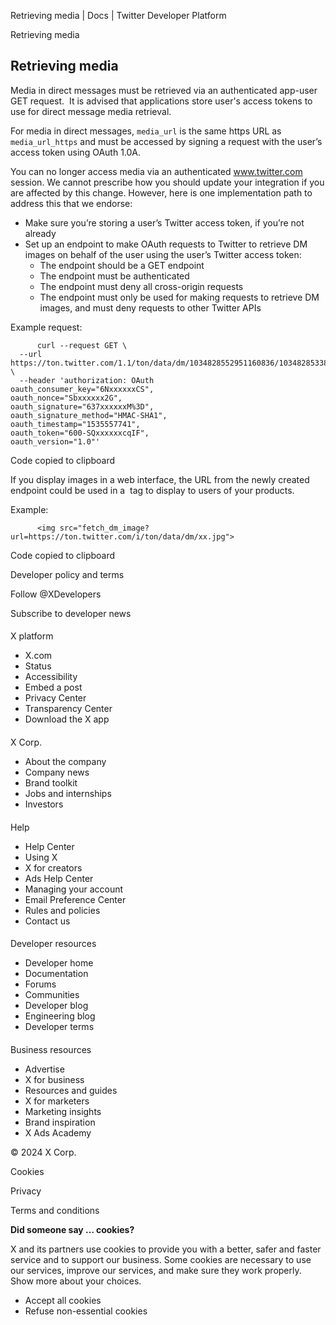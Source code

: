 
Retrieving media | Docs | Twitter Developer Platform 

Retrieving media

Retrieving media
----------------

Media in direct messages must be retrieved via an authenticated app-user GET request.  It is advised that applications store user's access tokens to use for direct message media retrieval.

For media in direct messages, `media_url` is the same https URL as `media_url_https` and must be accessed by signing a request with the user’s access token using OAuth 1.0A.

You can no longer access media via an authenticated www.twitter.com session. We cannot prescribe how you should update your integration if you are affected by this change. However, here is one implementation path to address this that we endorse:

* Make sure you’re storing a user’s Twitter access token, if you’re not already
* Set up an endpoint to make OAuth requests to Twitter to retrieve DM images on behalf of the user using the user’s Twitter access token:
	+ The endpoint should be a GET endpoint
	+ The endpoint must be authenticated
	+ The endpoint must deny all cross-origin requests
	+ The endpoint must only be used for making requests to retrieve DM images, and must deny requests to other Twitter APIs

Example request:

```
      curl --request GET \
  --url https://ton.twitter.com/1.1/ton/data/dm/1034828552951160836/1034828533812486145/oP5p359h.jpg \
  --header 'authorization: OAuth 
oauth_consumer_key="6NxxxxxxCS", 
oauth_nonce="Sbxxxxxx2G", 
oauth_signature="637xxxxxxM%3D", 
oauth_signature_method="HMAC-SHA1", 
oauth_timestamp="1535557741", 
oauth_token="600-SQxxxxxxcqIF", 
oauth_version="1.0"'
```

Code copied to clipboard

If you display images in a web interface, the URL from the newly created endpoint could be used in a <img> tag to display to users of your products.

Example:

```
      <img src="fetch_dm_image?url=https://ton.twitter.com/i/ton/data/dm/xx.jpg">
```

Code copied to clipboard

Developer policy and terms

Follow @XDevelopers

Subscribe to developer news

#### 
 X platform

* X.com
* Status
* Accessibility
* Embed a post
* Privacy Center
* Transparency Center
* Download the X app

#### 
 X Corp.

* About the company
* Company news
* Brand toolkit
* Jobs and internships
* Investors

#### 
 Help

* Help Center
* Using X
* X for creators
* Ads Help Center
* Managing your account
* Email Preference Center
* Rules and policies
* Contact us

#### 
 Developer resources

* Developer home
* Documentation
* Forums
* Communities
* Developer blog
* Engineering blog
* Developer terms

#### 
 Business resources

* Advertise
* X for business
* Resources and guides
* X for marketers
* Marketing insights
* Brand inspiration
* X Ads Academy

 © 2024 X Corp.

Cookies

Privacy

Terms and conditions

**Did someone say … cookies?**  

 X and its partners use cookies to provide you with a better, safer and
 faster service and to support our business. Some cookies are necessary to use
 our services, improve our services, and make sure they work properly.
 Show more about your choices.

* Accept all cookies
* Refuse non-essential cookies